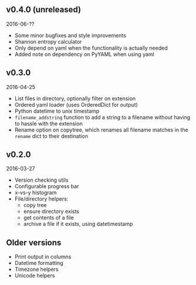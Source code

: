 ## v0.4.0 (unreleased)

2016-06-??

- Some minor bugfixes and style improvements
- Shannon entropy calculator
- Only depend on yaml when the functionality is actually needed
- Added note on dependency on PyYAML when using yaml


## v0.3.0

2016-04-25

- List files in directory, optionally filter on extension
- Ordered yaml loader (uses OrderedDict for output)
- Python datetime to unix timestamp
- `filename_addstring` function to add a string to a filename without having to hassle with the extension
- Rename option on copytree, which renames all filename matches in the `rename` dict to their destination


## v0.2.0

2016-03-27

- Version checking utils
- Configurable progress bar
- x-vs-y histogram
- File/directory helpers:
  - copy tree
  - ensure directory exists
  - get contents of a file
  - archive a file if it exists, using datetimestamp


## Older versions

- Print output in columns
- Datetime formatting
- Timezone helpers
- Unicode helpers
